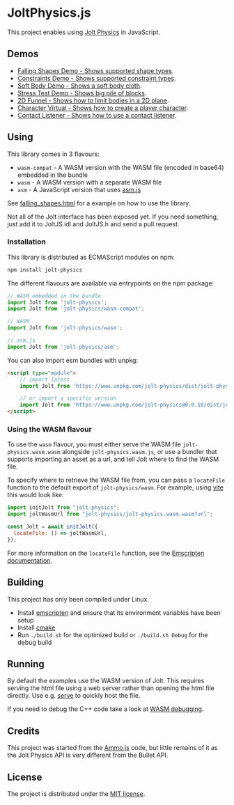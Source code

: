 # JoltPhysics.js

This project enables using [Jolt Physics](https://github.com/jrouwe/JoltPhysics) in JavaScript.

## Demos

* [Falling Shapes Demo - Shows supported shape types](https://jrouwe.nl/jolt/examples/falling_shapes.html).
* [Constraints Demo - Shows supported constraint types](https://jrouwe.nl/jolt/examples/constraints.html).
* [Soft Body Demo - Shows a soft body cloth](https://jrouwe.nl/jolt/examples/soft_body.html).
* [Stress Test Demo - Shows big pile of blocks](https://jrouwe.nl/jolt/examples/stress_test.html).
* [2D Funnel - Shows how to limit bodies in a 2D plane](https://jrouwe.nl/jolt/examples/2d_funnel.html).
* [Character Virtual - Shows how to create a player character](https://jrouwe.nl/jolt/examples/character_virtual.html).
* [Contact Listener - Shows how to use a contact listener](https://jrouwe.nl/jolt/examples/contact_listener.html).

## Using

This library comes in 3 flavours:
- `wasm-compat` - A WASM version with the WASM file (encoded in base64) embedded in the bundle
- `wasm` - A WASM version with a separate WASM file
- `asm` - A JavaScript version that uses [asm.js](https://developer.mozilla.org/en-US/docs/Games/Tools/asm.js)

See [falling_shapes.html](Examples/falling_shapes.html) for a example on how to use the library.

Not all of the Jolt interface has been exposed yet. If you need something, just add it to JoltJS.idl and JoltJS.h and send a pull request.

### Installation

This library is distributed as ECMAScript modules on npm:

```sh
npm install jolt-physics
```

The different flavours are available via entrypoints on the npm package:

```js
// WASM embedded in the bundle
import Jolt from 'jolt-physics';
import Jolt from 'jolt-physics/wasm-compat';

// WASM
import Jolt from 'jolt-physics/wasm';

// asm.js
import Jolt from 'jolt-physics/asm';
```

You can also import esm bundles with unpkg:

```html
<script type="module">
    // import latest
    import Jolt from 'https://www.unpkg.com/jolt-physics/dist/jolt-physics.wasm-compat.js';

    // or import a specific version
    import Jolt from 'https://www.unpkg.com/jolt-physics@0.0.10/dist/jolt-physics.wasm-compat.js';
</script>
```

### Using the WASM flavour

To use the `wasm` flavour, you must either serve the WASM file `jolt-physics.wasm.wasm` alongside `jolt-physics.wasm.js`, or use a bundler that supports importing an asset as a url, and tell Jolt where to find the WASM file.

To specify where to retrieve the WASM file from, you can pass a `locateFile` function to the default export of `jolt-physics/wasm`. For example, using [vite](https://vitejs.dev/) this would look like: 

```js
import initJolt from "jolt-physics";
import joltWasmUrl from "jolt-physics/jolt-physics.wasm.wasm?url";

const Jolt = await initJolt({
  locateFile: () => joltWasmUrl,
});
```

For more information on the `locateFile` function, see the [Emscripten documentation](https://emscripten.org/docs/api_reference/module.html#Module.locateFile).

## Building

This project has only been compiled under Linux.

* Install [emscripten](https://emscripten.org/) and ensure that its environment variables have been setup
* Install [cmake](https://cmake.org/)
* Run ```./build.sh``` for the optimized build or ```./build.sh Debug``` for the debug build

## Running

By default the examples use the WASM version of Jolt. This requires serving the html file using a web server rather than opening the html file directly. Use e.g. [serve](https://www.npmjs.com/package/serve) to quickly host the file.

If you need to debug the C++ code take a look at [WASM debugging](https://developer.chrome.com/blog/wasm-debugging-2020/).

## Credits

This project was started from the [Ammo.js](https://github.com/kripken/ammo.js) code, but little remains of it as the Jolt Physics API is very different from the Bullet API.

## License

The project is distributed under the [MIT license](LICENSE).
